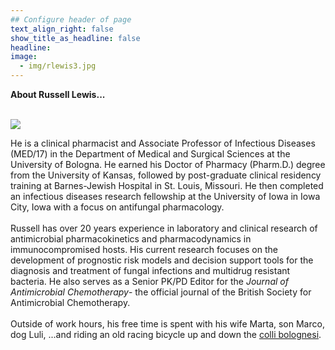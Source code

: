 ```yaml
---
## Configure header of page
text_align_right: false
show_title_as_headline: false
headline: 
image:
  - img/rlewis3.jpg
---
```


<!-- this is a subheadline -->

**About Russell Lewis...** <br> <br>

![](/img/RLEWIS.jpg)

He is a clinical pharmacist and Associate Professor of Infectious Diseases (MED/17) in the Department of Medical and Surgical Sciences at the University of Bologna. He earned his Doctor of Pharmacy (Pharm.D.) degree from the University of Kansas, followed by post-graduate clinical residency training at Barnes-Jewish Hospital in St. Louis, Missouri. He then completed an infectious diseases research fellowship at the University of Iowa in Iowa City, Iowa with a focus on antifungal pharmacology. <br> <br> Russell has over 20 years experience in laboratory and clinical research of antimicrobial pharmacokinetics and pharmacodynamics in immunocompromised hosts. His current research focuses on the development of prognostic risk models and decision support tools for the diagnosis and treatment of fungal infections and multidrug resistant bacteria. He also serves as a Senior PK/PD Editor for the *Journal of Antimicrobial Chemotherapy*- the official journal of the British Society for Antimicrobial Chemotherapy.<br> <br> Outside of work hours, his free time is spent with his wife Marta, son Marco, dog Luli, ...and riding an old racing bicycle up and down the [colli bolognesi](https://collibologna.it).
